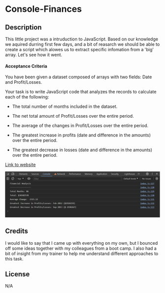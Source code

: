 # Console-Finances

## Description 

This little project was a intruduction to JavaScript. Based on our knowledge we aquired durring first few days, and a bit of reasarch we should be able to create a script which alowes us to extract specific infomation from a 'big' array. Let's see how it went. 

#### Acceptance Criteria

You have been given a dataset composed of arrays with two fields: Date and Profit/Losses.

Your task is to write JavaScript code that analyzes the records to calculate each of the following:

* The total number of months included in the dataset.

* The net total amount of Profit/Losses over the entire period.

* The average of the changes in Profit/Losses over the entire period.

* The greatest increase in profits (date and difference in the amounts) over the entire period.

* The greatest decrease in losses (date and difference in the amounts) over the entire period.

[Link to website](https://narkhashel.github.io/Console-Finances/)

![](images/WorkingAppScreenshoot.png)



## Credits

I would like to say that I came up with everything on my own, but I bounced off some ideas together with my colleagues from a boot camp. I also had a bit of insight from my trainer to help me understand different approaches to this task.


## License

N/A
 